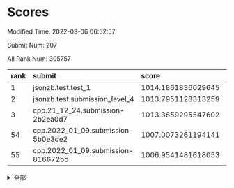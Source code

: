 # Scores

Modified Time: 2022-03-06 06:52:57

Submit Num: 207

All Rank Num: 305757

| rank |               submit               |       score        |       sigma        | pk_num |
| :--- | :--------------------------------- | :----------------- | :----------------- | :----- |
| 1    | jsonzb.test.test_1                 | 1014.1861836629645 | 0.8393450739591819 | 5912   |
| 2    | jsonzb.test.submission_level_4     | 1013.7951128313259 | 0.8076143840648783 | 5908   |
| 3    | cpp.21_12_24.submission-2b2ea0d7   | 1013.3659295547602 | 0.7935846720490655 | 5902   |
| 54   | cpp.2022_01_09.submission-5b0e3de2 | 1007.0073261194141 | 0.7234506712523405 | 5908   |
| 55   | cpp.2022_01_09.submission-816672bd | 1006.9541481618053 | 0.7498606611412878 | 5905   |


<details>
<summary>全部</summary>

| rank |                 submit                 |       score        |       sigma        | pk_num |
| :--- | :------------------------------------- | :----------------- | :----------------- | :----- |
| 1    | jsonzb.test.test_1                     | 1014.1861836629645 | 0.8393450739591819 | 5912   |
| 2    | jsonzb.test.submission_level_4         | 1013.7951128313259 | 0.8076143840648783 | 5908   |
| 3    | cpp.21_12_24.submission-2b2ea0d7       | 1013.3659295547602 | 0.7935846720490655 | 5902   |
| 4    | gobigger.level_3.submission_level_3_44 | 1011.9913069943576 | 0.7966409542539147 | 5904   |
| 5    | gobigger.level_3.submission_level_3_27 | 1011.6290987247484 | 0.7760291215289061 | 5906   |
| 6    | gobigger.level_3.submission_level_3_47 | 1010.9404618523583 | 0.7560663847196492 | 5908   |
| 7    | gobigger.level_3.submission_level_3_19 | 1010.9184650539001 | 0.7848165757351925 | 5910   |
| 8    | gobigger.level_3.submission_level_3_46 | 1010.8298128231759 | 0.7735721486051941 | 5909   |
| 9    | gobigger.level_3.submission_level_3_25 | 1010.7883952425477 | 0.773802650834364  | 5910   |
| 10   | gobigger.level_3.submission_level_3_29 | 1010.6707227298184 | 0.7783276095893824 | 5906   |
| 11   | gobigger.level_3.submission_level_3_34 | 1010.6375739072917 | 0.7593217091353296 | 5910   |
| 12   | gobigger.level_3.submission_level_3_42 | 1010.5988375141799 | 0.7625943836573972 | 5909   |
| 13   | gobigger.level_3.submission_level_3_9  | 1010.58917958608   | 0.7835259550794734 | 5906   |
| 14   | gobigger.level_3.submission_level_3_31 | 1010.4990123802264 | 0.7723065579944689 | 5911   |
| 15   | gobigger.level_3.submission_level_3_6  | 1010.4950125852255 | 0.7592062752842035 | 5908   |
| 16   | gobigger.level_3.submission_level_3_13 | 1010.4776349110281 | 0.7670433751840738 | 5907   |
| 17   | gobigger.level_3.submission_level_3_7  | 1010.2538393501627 | 0.7604534319229688 | 5904   |
| 18   | gobigger.level_3.submission_level_3_17 | 1010.2479509496891 | 0.7682327832355639 | 5909   |
| 19   | gobigger.level_3.submission_level_3_26 | 1010.2146233298364 | 0.7680711177099412 | 5908   |
| 20   | gobigger.level_3.submission_level_3_1  | 1010.1906392121929 | 0.7536779943905403 | 5911   |
| 21   | gobigger.level_3.submission_level_3_23 | 1010.1037026891337 | 0.7489584525676451 | 5907   |
| 22   | gobigger.level_3.submission_level_3_38 | 1010.0770076619632 | 0.7473418729639384 | 5909   |
| 23   | gobigger.level_3.submission_level_3_48 | 1010.0232247929304 | 0.7777597855178355 | 5906   |
| 24   | gobigger.level_3.submission_level_3_28 | 1010.006962844301  | 0.7607596408563081 | 5907   |
| 25   | gobigger.level_3.submission_level_3_39 | 1009.9654216259453 | 0.7460535128293356 | 5905   |
| 26   | gobigger.level_3.submission_level_3_15 | 1009.8686786040943 | 0.7427470831377252 | 5910   |
| 27   | gobigger.level_3.submission_level_3_49 | 1009.8078082460752 | 0.7327782933446418 | 5909   |
| 28   | gobigger.level_3.submission_level_3_8  | 1009.6282246117955 | 0.7492379382945431 | 5909   |
| 29   | gobigger.level_3.submission_level_3_20 | 1009.6246197643766 | 0.7472876497547356 | 5908   |
| 30   | gobigger.level_3.submission_level_3_45 | 1009.5854096336079 | 0.7652654232453441 | 5908   |
| 31   | gobigger.level_3.submission_level_3_32 | 1009.58331624036   | 0.7472325713692359 | 5906   |
| 32   | gobigger.level_3.submission_level_3_0  | 1009.5231284896062 | 0.7460058518542841 | 5912   |
| 33   | gobigger.level_3.submission_level_3_11 | 1009.5103444457059 | 0.7478634819918312 | 5907   |
| 34   | gobigger.level_3.submission_level_3_43 | 1009.4803224270328 | 0.7501031131927816 | 5908   |
| 35   | gobigger.level_3.submission_level_3_35 | 1009.4590480882271 | 0.7588796405550886 | 5909   |
| 36   | gobigger.level_3.submission_level_3_37 | 1009.4428568690765 | 0.7675605648516965 | 5902   |
| 37   | gobigger.level_3.submission_level_3_22 | 1009.44192812641   | 0.7572439054564123 | 5905   |
| 38   | gobigger.level_3.submission_level_3_10 | 1009.4280025896405 | 0.7619646707924107 | 5909   |
| 39   | gobigger.level_3.submission_level_3_12 | 1009.3687876587117 | 0.7495866897874652 | 5913   |
| 40   | gobigger.level_3.submission_level_3_5  | 1009.3425548704095 | 0.7584709911311516 | 5910   |
| 41   | gobigger.level_3.submission_level_3_41 | 1009.3226676374057 | 0.7340722582575734 | 5910   |
| 42   | gobigger.level_3.submission_level_3_16 | 1009.2029992270964 | 0.7342535573787079 | 5909   |
| 43   | gobigger.level_3.submission_level_3_24 | 1009.1834528700283 | 0.7592998934148658 | 5907   |
| 44   | gobigger.level_3.submission_level_3_40 | 1009.0870509396995 | 0.7411640129645665 | 5908   |
| 45   | gobigger.level_3.submission_level_3_30 | 1009.0860955801801 | 0.7432707881933501 | 5912   |
| 46   | gobigger.level_3.submission_level_3_2  | 1009.0015772086182 | 0.7336799606795383 | 5912   |
| 47   | gobigger.level_3.submission_level_3_36 | 1008.9803997766766 | 0.7522660156269173 | 5904   |
| 48   | gobigger.level_3.submission_level_3_3  | 1008.9230718033642 | 0.7274385589119092 | 5904   |
| 49   | gobigger.level_3.submission_level_3_18 | 1008.8617771224325 | 0.7516507119420981 | 5911   |
| 50   | gobigger.level_3.submission_level_3_4  | 1008.856416982465  | 0.7478166768347458 | 5906   |
| 51   | gobigger.level_3.submission_level_3_21 | 1008.5876442163204 | 0.7459484848922281 | 5913   |
| 52   | gobigger.level_3.submission_level_3_14 | 1008.3462092643389 | 0.7442180465367211 | 5909   |
| 53   | gobigger.level_3.submission_level_3_33 | 1008.2854529657646 | 0.7459310644537908 | 5908   |
| 54   | cpp.2022_01_09.submission-5b0e3de2     | 1007.0073261194141 | 0.7234506712523405 | 5908   |
| 55   | cpp.2022_01_09.submission-816672bd     | 1006.9541481618053 | 0.7498606611412878 | 5905   |
| 56   | gobigger.level_1.submission_level_1_32 | 1004.9082769780722 | 0.7143812706344407 | 5910   |
| 57   | gobigger.level_1.submission_level_1_4  | 1004.7493339272313 | 0.7147138034682979 | 5910   |
| 58   | gobigger.level_1.submission_level_1_3  | 1004.6824634977971 | 0.725969599611493  | 5906   |
| 59   | gobigger.level_1.submission_level_1_28 | 1004.4212167409144 | 0.725205411122419  | 5912   |
| 60   | gobigger.level_1.submission_level_1_36 | 1004.385062415107  | 0.7237644985328511 | 5912   |
| 61   | gobigger.level_1.submission_level_1_38 | 1004.2793732649706 | 0.7086779042256688 | 5909   |
| 62   | gobigger.level_1.submission_level_1_33 | 1004.2382477384571 | 0.7307587350776173 | 5907   |
| 63   | gobigger.level_1.submission_level_1_11 | 1004.1286275355602 | 0.7144628503883526 | 5907   |
| 64   | gobigger.level_1.submission_level_1_41 | 1004.1236595530064 | 0.7053344225120574 | 5907   |
| 65   | gobigger.level_1.submission_level_1_24 | 1004.1232961034506 | 0.7367362069758063 | 5909   |
| 66   | gobigger.level_1.submission_level_1_31 | 1004.1069658275026 | 0.7132771685391104 | 5906   |
| 67   | gobigger.level_1.submission_level_1_0  | 1004.1038720210486 | 0.707433224476685  | 5909   |
| 68   | gobigger.level_1.submission_level_1_26 | 1004.025429788536  | 0.7021168527591333 | 5908   |
| 69   | gobigger.level_1.submission_level_1_49 | 1003.8440958195738 | 0.7186688018239381 | 5907   |
| 70   | gobigger.level_1.submission_level_1_2  | 1003.5906095071073 | 0.7131986790624542 | 5908   |
| 71   | gobigger.level_1.submission_level_1_5  | 1003.58084909093   | 0.7095156349159798 | 5910   |
| 72   | gobigger.level_1.submission_level_1_10 | 1003.5714471832757 | 0.7194549124542792 | 5906   |
| 73   | gobigger.level_1.submission_level_1_16 | 1003.541541764628  | 0.7139145041369488 | 5906   |
| 74   | gobigger.level_1.submission_level_1_45 | 1003.5179194793816 | 0.7202405959366892 | 5907   |
| 75   | gobigger.level_1.submission_level_1_39 | 1003.5060706948415 | 0.7076759292976977 | 5908   |
| 76   | gobigger.level_1.submission_level_1_25 | 1003.474798304126  | 0.713388690255201  | 5906   |
| 77   | gobigger.level_1.submission_level_1_17 | 1003.472637162408  | 0.7123552278658272 | 5907   |
| 78   | gobigger.level_1.submission_level_1_9  | 1003.4534464326521 | 0.7129190655891964 | 5909   |
| 79   | gobigger.level_1.submission_level_1_37 | 1003.4146286861874 | 0.7214768982447824 | 5911   |
| 80   | gobigger.level_1.submission_level_1_46 | 1003.4103689407523 | 0.7128770861910981 | 5910   |
| 81   | gobigger.level_1.submission_level_1_43 | 1003.3387353308034 | 0.7077915415400184 | 5903   |
| 82   | gobigger.level_1.submission_level_1_23 | 1003.3272339257096 | 0.7308073203575828 | 5908   |
| 83   | gobigger.level_1.submission_level_1_48 | 1003.3039117204353 | 0.7189687603079247 | 5909   |
| 84   | gobigger.level_1.submission_level_1_21 | 1003.3006558216011 | 0.7158042230456408 | 5906   |
| 85   | gobigger.level_1.submission_level_1_12 | 1003.1571496275773 | 0.7281573292156744 | 5907   |
| 86   | gobigger.level_1.submission_level_1_14 | 1003.1511907229345 | 0.7144790963683291 | 5907   |
| 87   | gobigger.level_1.submission_level_1_44 | 1003.1110246484847 | 0.711279847079685  | 5907   |
| 88   | gobigger.level_1.submission_level_1_6  | 1003.0874849026436 | 0.7108150358747716 | 5905   |
| 89   | gobigger.level_1.submission_level_1_19 | 1003.073714413756  | 0.7236875536549428 | 5905   |
| 90   | gobigger.level_1.submission_level_1_18 | 1003.057090823969  | 0.7185545244180215 | 5908   |
| 91   | gobigger.level_1.submission_level_1_7  | 1002.908077039311  | 0.7126651144235683 | 5910   |
| 92   | gobigger.level_1.submission_level_1_30 | 1002.8461573191298 | 0.7152656442290597 | 5910   |
| 93   | gobigger.level_1.submission_level_1_15 | 1002.8122514106062 | 0.7131700076933063 | 5910   |
| 94   | gobigger.level_1.submission_level_1_40 | 1002.7850402789394 | 0.7279332262325344 | 5911   |
| 95   | gobigger.level_1.submission_level_1_29 | 1002.7747343755633 | 0.7184133401506654 | 5906   |
| 96   | gobigger.level_1.submission_level_1_42 | 1002.7398856614219 | 0.7111606922215358 | 5912   |
| 97   | gobigger.level_1.submission_level_1_34 | 1002.7040210258018 | 0.7118350647781487 | 5913   |
| 98   | gobigger.level_1.submission_level_1_35 | 1002.6851481433567 | 0.7081376127812485 | 5909   |
| 99   | gobigger.level_1.submission_level_1_13 | 1002.463789974947  | 0.7160167196264959 | 5908   |
| 100  | gobigger.level_1.submission_level_1_1  | 1002.4515201275216 | 0.715198671149147  | 5909   |
| 101  | gobigger.level_1.submission_level_1_8  | 1002.3967285302043 | 0.7244388541907463 | 5907   |
| 102  | gobigger.level_1.submission_level_1_22 | 1002.2315070198656 | 0.7147937963414684 | 5911   |
| 103  | gobigger.level_1.submission_level_1_27 | 1002.0763954685432 | 0.7113004358865009 | 5911   |
| 104  | gobigger.level_1.submission_level_1_20 | 1001.7411473177272 | 0.7083543047659341 | 5908   |
| 105  | gobigger.level_1.submission_level_1_47 | 1001.4694558790875 | 0.7186441059957356 | 5911   |
| 106  | gobigger.random.submission_random_15   | 998.0099761234646  | 0.7061289779375343 | 5909   |
| 107  | gobigger.random.submission_random_21   | 997.1715962411567  | 0.7042873830488944 | 5906   |
| 108  | gobigger.random.submission_random_4    | 997.0922131928893  | 0.7088587796500222 | 5911   |
| 109  | gobigger.random.submission_random_1    | 997.0724455046037  | 0.7133264881743793 | 5906   |
| 110  | gobigger.random.submission_random_13   | 996.9153683014042  | 0.7122798998840766 | 5907   |
| 111  | gobigger.random.submission_random_35   | 996.7149325659917  | 0.7082644627782085 | 5909   |
| 112  | gobigger.random.submission_random_28   | 996.6616436474866  | 0.7180098869936133 | 5904   |
| 113  | gobigger.random.submission_random_49   | 996.5600583346124  | 0.7068532317920766 | 5908   |
| 114  | gobigger.random.submission_random_24   | 996.491618422129   | 0.7159926935703637 | 5907   |
| 115  | gobigger.random.submission_random_10   | 996.4894473100946  | 0.7307846084169491 | 5909   |
| 116  | gobigger.random.submission_random_17   | 996.3706201476185  | 0.6981772878443769 | 5909   |
| 117  | gobigger.random.submission_random_43   | 996.3695399762886  | 0.6920272601893659 | 5914   |
| 118  | gobigger.random.submission_random_14   | 996.3055080533884  | 0.7196779769921401 | 5908   |
| 119  | gobigger.random.submission_random_46   | 996.2818009423563  | 0.7238017461871705 | 5906   |
| 120  | gobigger.random.submission_random_37   | 996.2526130784864  | 0.7045586307134242 | 5909   |
| 121  | gobigger.random.submission_random_42   | 996.2287206943633  | 0.7194235863676441 | 5909   |
| 122  | gobigger.random.submission_random_39   | 996.1776199165063  | 0.7069621159745137 | 5913   |
| 123  | gobigger.random.submission_random_2    | 996.152744449398   | 0.7217824188357023 | 5908   |
| 124  | gobigger.random.submission_random_27   | 996.150825736843   | 0.7182553637975075 | 5909   |
| 125  | gobigger.random.submission_random_23   | 996.0333679398293  | 0.7073446871498874 | 5906   |
| 126  | gobigger.random.submission_random_0    | 995.9963317797209  | 0.7069012837898683 | 5909   |
| 127  | gobigger.random.submission_random_40   | 995.9127708213219  | 0.7229247813415351 | 5908   |
| 128  | gobigger.random.submission_random_31   | 995.8949682130709  | 0.7113901407295247 | 5911   |
| 129  | gobigger.random.submission_random_22   | 995.8803118590428  | 0.7079660722193035 | 5908   |
| 130  | gobigger.random.submission_random_26   | 995.81542623331    | 0.7071547109964593 | 5907   |
| 131  | gobigger.random.submission_random_20   | 995.806964438748   | 0.713563450489511  | 5905   |
| 132  | gobigger.random.submission_random_12   | 995.7847293899989  | 0.7169174849150085 | 5910   |
| 133  | gobigger.random.submission_random_41   | 995.7118260867807  | 0.717933809916503  | 5914   |
| 134  | gobigger.random.submission_random_6    | 995.6807102908791  | 0.7102419829750424 | 5914   |
| 135  | gobigger.random.submission_random_29   | 995.5701793024459  | 0.7148197476645751 | 5907   |
| 136  | gobigger.random.submission_random_11   | 995.5307069831545  | 0.7084264452776287 | 5904   |
| 137  | gobigger.random.submission_random_9    | 995.5299868482641  | 0.7077110293234261 | 5909   |
| 138  | gobigger.random.submission_random_25   | 995.4653385651471  | 0.7019513717371684 | 5909   |
| 139  | gobigger.random.submission_random_36   | 995.4498851548748  | 0.695791757903079  | 5907   |
| 140  | gobigger.random.submission_random_30   | 995.4457505316655  | 0.7232672213202528 | 5908   |
| 141  | gobigger.random.submission_random_34   | 995.4363038516037  | 0.7137789651223536 | 5906   |
| 142  | gobigger.random.submission_random_19   | 995.4259302170673  | 0.7211224446615518 | 5907   |
| 143  | gobigger.random.submission_random_48   | 995.416822807672   | 0.7140139305970558 | 5911   |
| 144  | gobigger.random.submission_random_47   | 995.3436200202372  | 0.7170914627283428 | 5907   |
| 145  | gobigger.random.submission_random_8    | 995.3146539108867  | 0.7111585068522998 | 5912   |
| 146  | gobigger.random.submission_random_32   | 995.2854002971272  | 0.7096493772231537 | 5911   |
| 147  | gobigger.random.submission_random_44   | 995.2819056282567  | 0.7161737174835175 | 5908   |
| 148  | gobigger.random.submission_random_38   | 995.1727182832952  | 0.7050228957743746 | 5908   |
| 149  | gobigger.random.submission_random_16   | 995.1609461875942  | 0.7044888246865799 | 5912   |
| 150  | gobigger.random.submission_random_45   | 995.113802461564   | 0.7208756784120901 | 5911   |
| 151  | gobigger.random.submission_random_5    | 995.088882280554   | 0.7169831842414808 | 5910   |
| 152  | gobigger.random.submission_random_33   | 994.9567200710205  | 0.7240823315909124 | 5909   |
| 153  | gobigger.random.submission_random_7    | 994.9355210699036  | 0.7113898910258883 | 5912   |
| 154  | gobigger.random.submission_random_18   | 994.8155029871837  | 0.7072029599750248 | 5913   |
| 155  | gobigger.random.submission_random_3    | 994.5672705836777  | 0.7293428880322789 | 5905   |
| 156  | gobigger.level_2.submission_level_2_42 | 993.667882811564   | 0.739390024100109  | 5909   |
| 157  | gobigger.level_2.submission_level_2_44 | 993.4010264263875  | 0.7346848901598082 | 5905   |
| 158  | gobigger.level_2.submission_level_2_9  | 993.3515803860429  | 0.7275579568274513 | 5905   |
| 159  | gobigger.level_2.submission_level_2_31 | 993.2485685355568  | 0.7328041904928605 | 5911   |
| 160  | gobigger.level_2.submission_level_2_0  | 993.2148839382654  | 0.7412940570222669 | 5911   |
| 161  | gobigger.level_2.submission_level_2_11 | 993.1935066211289  | 0.7363084030620275 | 5903   |
| 162  | gobigger.level_2.submission_level_2_19 | 993.1478881072698  | 0.737678324608436  | 5903   |
| 163  | gobigger.level_2.submission_level_2_46 | 993.0163960634937  | 0.7682476389883944 | 5909   |
| 164  | gobigger.level_2.submission_level_2_20 | 992.9042896641433  | 0.7435654131335558 | 5912   |
| 165  | gobigger.level_2.submission_level_2_48 | 992.8919168765125  | 0.7407734721694931 | 5911   |
| 166  | gobigger.level_2.submission_level_2_8  | 992.8855414426447  | 0.7372660089245546 | 5913   |
| 167  | gobigger.level_2.submission_level_2_27 | 992.8821169771088  | 0.7328553223437952 | 5909   |
| 168  | gobigger.level_2.submission_level_2_43 | 992.8785449751517  | 0.7446286689260564 | 5908   |
| 169  | gobigger.level_2.submission_level_2_18 | 992.8542483457286  | 0.7476079102727993 | 5911   |
| 170  | gobigger.level_2.submission_level_2_14 | 992.7454534863906  | 0.7408412195665315 | 5911   |
| 171  | gobigger.level_2.submission_level_2_4  | 992.7364109886262  | 0.7519296820497068 | 5909   |
| 172  | gobigger.level_2.submission_level_2_17 | 992.6982635342755  | 0.7379410975490582 | 5910   |
| 173  | gobigger.level_2.submission_level_2_24 | 992.4738791907163  | 0.7418759035508785 | 5911   |
| 174  | gobigger.level_2.submission_level_2_25 | 992.4678263219057  | 0.7250087017478463 | 5913   |
| 175  | gobigger.level_2.submission_level_2_36 | 992.4091352232052  | 0.7380216250292118 | 5906   |
| 176  | gobigger.level_2.submission_level_2_7  | 992.3683319019281  | 0.7392159767700284 | 5910   |
| 177  | gobigger.level_2.submission_level_2_34 | 992.3316983937343  | 0.7363609870754283 | 5908   |
| 178  | gobigger.level_2.submission_level_2_6  | 992.3140867865545  | 0.7346229861918239 | 5910   |
| 179  | gobigger.level_2.submission_level_2_15 | 992.2634534523573  | 0.7570887481083983 | 5910   |
| 180  | gobigger.level_2.submission_level_2_1  | 992.2255565501284  | 0.7729445597627175 | 5908   |
| 181  | gobigger.level_2.submission_level_2_33 | 992.2117342615368  | 0.7363902688706715 | 5904   |
| 182  | gobigger.level_2.submission_level_2_41 | 992.1612125231861  | 0.7471222957942377 | 5908   |
| 183  | gobigger.level_2.submission_level_2_37 | 992.0696153760078  | 0.7449309553283565 | 5905   |
| 184  | gobigger.level_2.submission_level_2_35 | 991.9891501361163  | 0.7444264353268978 | 5908   |
| 185  | gobigger.level_2.submission_level_2_10 | 991.8514703982911  | 0.744547065945215  | 5912   |
| 186  | gobigger.level_2.submission_level_2_12 | 991.8245047786077  | 0.7289416368278101 | 5909   |
| 187  | gobigger.level_2.submission_level_2_39 | 991.7746779315926  | 0.7504646475100615 | 5906   |
| 188  | gobigger.level_2.submission_level_2_29 | 991.7379415454191  | 0.765910407562793  | 5904   |
| 189  | gobigger.level_2.submission_level_2_26 | 991.729278521148   | 0.7461974682406869 | 5907   |
| 190  | gobigger.level_2.submission_level_2_2  | 991.65525182397    | 0.7554171145707826 | 5906   |
| 191  | gobigger.level_2.submission_level_2_38 | 991.5382135171317  | 0.7441363385632416 | 5908   |
| 192  | gobigger.level_2.submission_level_2_45 | 991.5049138081727  | 0.7350027162166354 | 5907   |
| 193  | gobigger.level_2.submission_level_2_22 | 991.5010936054923  | 0.7651016775379939 | 5905   |
| 194  | gobigger.level_2.submission_level_2_28 | 991.4960975008155  | 0.7558847191321139 | 5912   |
| 195  | gobigger.level_2.submission_level_2_13 | 991.3689294421794  | 0.7507177859942805 | 5907   |
| 196  | gobigger.level_2.submission_level_2_32 | 991.3336292198622  | 0.7502591469857076 | 5910   |
| 197  | gobigger.level_2.submission_level_2_3  | 991.2934909696362  | 0.7522142136754922 | 5912   |
| 198  | gobigger.level_2.submission_level_2_30 | 991.2468729988793  | 0.7578766878921745 | 5910   |
| 199  | gobigger.level_2.submission_level_2_40 | 991.1700767727601  | 0.7599187569259304 | 5906   |
| 200  | gobigger.level_2.submission_level_2_49 | 991.0562569325771  | 0.7653239904141428 | 5907   |
| 201  | gobigger.level_2.submission_level_2_16 | 990.9017240548151  | 0.7812182145766877 | 5905   |
| 202  | gobigger.level_2.submission_level_2_47 | 990.8847579117365  | 0.7446327944684424 | 5911   |
| 203  | gobigger.level_2.submission_level_2_21 | 990.5782201345562  | 0.7705106896920066 | 5907   |
| 204  | gobigger.level_2.submission_level_2_23 | 990.4266306767934  | 0.7484611264998687 | 5909   |
| 205  | gobigger.level_2.submission_level_2_5  | 990.3615194585366  | 0.7525350314039996 | 5909   |
| 206  | gobigger.none.submission_none_1        | 977.21436561262    | 1.3604374832581896 | 5903   |
| 207  | gobigger.none.submission_none_0        | 976.0869040280924  | 1.367656076632713  | 5908   |

</details>